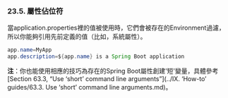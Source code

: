 ### 23.5. 屬性佔位符

當application.properties裡的值被使用時，它們會被存在的Environment過濾，所以你能夠引用先前定義的值（比如，系統屬性）。
```java
app.name=MyApp
app.description=${app.name} is a Spring Boot application
```
**注**：你也能使用相應的技巧為存在的Spring Boot屬性創建'短'變量，具體參考[Section 63.3, “Use ‘short’ command line arguments”](../IX. ‘How-to’ guides/63.3. Use ‘short’ command line arguments.md)。

